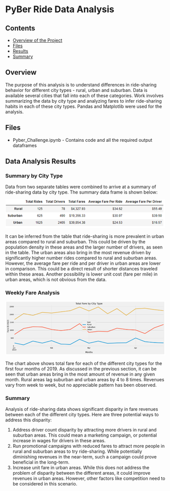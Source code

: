 # PyBer Ride Data Analysis

## Contents
- [Overview of the Project](#overview)
- [Files](#files)
- [Results](#data-analysis-results)
- [Summary](#summary)

## Overview
The purpose of this analysis is to understand differences in ride-sharing behavior for different city types - rural, urban and suburban. Data is available several cities that fall into each of these categories. Work involves summarizing the data by city type and analyzing fares to infer ride-sharing habits in each of these city types. Pandas and Matplotlib were used for the analysis.

## Files
- Pyber_Challenge.ipynb - Contains code and all the required output dataframes

## Data Analysis Results

### Summary by City Type
Data from two separate tables were combined to arrive at a summary of ride-sharing data by city type. The summary data frame is shown below:

![City Type Summary](Resources/Summary_by_CityType.png)

It can be inferred from the table that ride-sharing is more prevalent in urban areas compared to rural and suburban. This could be driven by the population density in these areas and the larger number of drivers, as seen in the table. The urban areas also bring in the most revenue driven by significantly higher number rides compared to rural and suburban areas. However, the average fare per ride and per driver in urban areas are lower in comparison. This could be a direct result of shorter distances traveled within these areas. Another possibility is lower unit cost (fare per mile) in urban areas, which is not obvious from the data.


### Weekly Fare Analysis

![Weekly Fare by City Type](Resources/Weekly_Fare_Analysis.png)

The chart above shows total fare for each of the different city types for the first four months of 2019. As discussed in the previous section, it can be seen that urban areas bring in the most amount of revenue in any given month. Rural areas lag suburban and urban areas by 4 to 8 times. Revenues vary from week to week, but no appreciable pattern has been observed. 

### Summary
Analysis of ride-sharing data shows significant disparity in fare revenues between each of the different city types. Here are three potential ways to address this disparity:
1. Address driver count disparity by attracting more drivers in rural and suburban areas. This could mean a marketing campaign, or potential increase in wages for drivers in these areas.
2. Run promotional campaigns with reduced fares to attract more people in rural and suburban areas to try ride-sharing. While potentially diminishing revenues in the near-term, such a campaign could prove beneficial in the long-term.
3. Increase unit fare in urban areas. While this does not address the problem of disparity between the different areas, it could improve revenues in urban areas. However, other factors like competition need to be considered in this scenario.